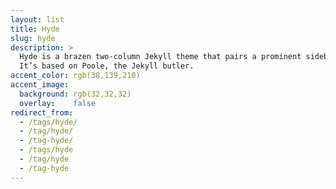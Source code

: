 ```yaml
---
layout: list
title: Hyde
slug: hyde
description: >
  Hyde is a brazen two-column Jekyll theme that pairs a prominent sidebar with uncomplicated content.
  It’s based on Poole, the Jekyll butler.
accent_color: rgb(38,139,210)
accent_image:
  background: rgb(32,32,32)
  overlay:    false
redirect_from:
  - /tags/hyde/
  - /tag/hyde/
  - /tag-hyde/
  - /tags/hyde
  - /tag/hyde
  - /tag-hyde
---
```

